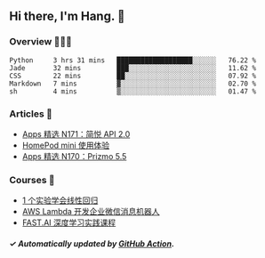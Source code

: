 ## Hi there, I'm Hang. 👋

### Overview 👨🏻‍💻

<!--START_SECTION:waka-->
```text
Python     3 hrs 31 mins   ███████████████████░░░░░░   76.22 % 
Jade       32 mins         ███░░░░░░░░░░░░░░░░░░░░░░   11.62 % 
CSS        22 mins         ██░░░░░░░░░░░░░░░░░░░░░░░   07.92 % 
Markdown   7 mins          ▓░░░░░░░░░░░░░░░░░░░░░░░░   02.70 % 
sh         4 mins          ▒░░░░░░░░░░░░░░░░░░░░░░░░   01.47 % 
```
<!--END_SECTION:waka-->

### Articles 📝

<!-- BLOG:START -->
- [Apps 精选 N171：简悦 API 2.0](http://huhuhang.com/post/product-hunt/product-hunt-n171?from=github)
- [HomePod mini 使用体验](http://huhuhang.com/post/apps/homepod-mini-comments?from=github)
- [Apps 精选 N170：Prizmo 5.5](http://huhuhang.com/post/product-hunt/product-hunt-n170?from=github)<!-- BLOG:END -->

### Courses 🔗

<!-- SYL:START -->
- [1 个实验学会线性回归](https://lanqiao.cn/courses/4855)
- [AWS Lambda 开发企业微信消息机器人](https://lanqiao.cn/courses/2868)
- [FAST.AI 深度学习实践课程](https://lanqiao.cn/courses/1445)
<!-- SYL:END -->

##### ✓ Automatically updated by [GitHub Action](https://github.com/huhuhang/huhuhang/actions).
